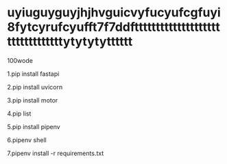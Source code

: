 # uyiuguyguyjhjhvguicvyfucyufcgfuyi8fytcyrufcyufft7f7ddftttttttttttttttttttttttttttttttttytytytytttttt
100wode

1.pip install fastapi

2.pip install uvicorn

3.pip install motor 

4.pip list

5.pip install pipenv

6.pipenv shell

7.pipenv install -r requirements.txt